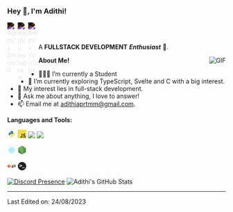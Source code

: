 <h3 title="hehehe"> Hey 👋, I'm Adithi!</h3>


<a href="https://discord.com/users/1122979038076620820">
 <img style="filter: invert();" align="left" alt="Adithi's Discord" width="24px" src="https://cdn.jsdelivr.net/npm/simple-icons@v3/icons/discord.svg" />
</a>
<a href="https://www.instagram.com/adithiiaprtm/">
  <img style="filter: invert();" align="left" alt="Adithi's Instagram" width="24px" src="https://cdn.jsdelivr.net/npm/simple-icons@v3/icons/instagram.svg" />
</a>
<a href="https://www.youtube.com/channel/UClS3K2GGSmMYbIM0iB7WqMA">
  <img style="filter: invert();" align="left" alt="Adithi's YouTube" width="24px" src="https://cdn.jsdelivr.net/npm/simple-icons@3.13.0/icons/youtube.svg" />
</a>




<br />
<br />

A **FULLSTACK DEVELOPMENT** ***Enthusiast*** 🚀.
 

  <img align="right" alt="GIF" src="https://i.pinimg.com/originals/e4/26/70/e426702edf874b181aced1e2fa5c6cde.gif" />

**About Me!**

- 👨🏽‍💻 I’m currently a Student
- 🌱 I’m currently exploring TypeScript, Svelte and C with a big interest.
- 🤔 My interest lies in full-stack development.
- 💬 Ask me about anything, I love to answer!
- 📫 Email me at [adithiaprtmm@gmail.com](mailto:adithiaprtmm@gmail.com).



**Languages and Tools:**  


<code><img height="20" src="https://raw.githubusercontent.com/github/explore/80688e429a7d4ef2fca1e82350fe8e3517d3494d/topics/python/python.png"></code>
<code><img height="20" src="https://raw.githubusercontent.com/github/explore/80688e429a7d4ef2fca1e82350fe8e3517d3494d/topics/javascript/javascript.png"></code>
<code><img height="20" src="https://upload.wikimedia.org/wikipedia/commons/4/4c/Typescript_logo_2020.svg"></code>
<code><img height="20" src="https://upload.wikimedia.org/wikipedia/commons/1/1b/Svelte_Logo.svg"></code>

<code><img height="20" src="https://raw.githubusercontent.com/github/explore/80688e429a7d4ef2fca1e82350fe8e3517d3494d/topics/react/react.png"></code>
<code><img height="20" src="https://raw.githubusercontent.com/github/explore/80688e429a7d4ef2fca1e82350fe8e3517d3494d/topics/nodejs/nodejs.png"></code>


<code><img height="20" src="https://raw.githubusercontent.com/github/explore/80688e429a7d4ef2fca1e82350fe8e3517d3494d/topics/git/git.png"></code>
<code><img height="20" src="https://raw.githubusercontent.com/github/explore/80688e429a7d4ef2fca1e82350fe8e3517d3494d/topics/terminal/terminal.png"></code>

[![Discord Presence](https://lanyard.cnrad.dev/api/1122979038076620820)](https://discord.com/users/1122979038076620820)
<img src="https://github-readme-stats.vercel.app/api?username=Adithii&show_icons=true&hide_border=true&count_private=true&theme=shades-of-purple&icon_color=fad000" alt="Adithi's GitHub Stats">

----

Last Edited on: 24/08/2023
